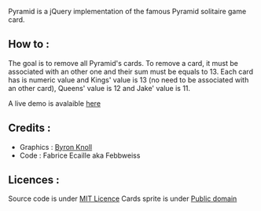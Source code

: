 Pyramid is a jQuery implementation of the famous Pyramid solitaire game card.


How to :
--------

The goal is to remove all Pyramid's cards.
To remove a card, it must be associated with an other one and their sum must be equals to 13.
Each card has is numeric value and Kings' value is 13 (no need to be associated with an other card), Queens' value is 12 and Jake' value is 11.

A live demo is avalaible [here](https://febbweiss.github.io/games/pyramid/)

Credits :
---------

* Graphics : [Byron Knoll](http://code.google.com/p/vector-playing-cards)
* Code : Fabrice Ecaille aka Febbweiss

Licences :
----------

Source code is under [MIT Licence](http://opensource.org/licenses/mit-license.php)
Cards sprite is under [Public domain](http://creativecommons.org/publicdomain/zero/1.0/)
